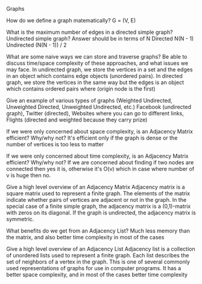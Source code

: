 Graphs

How do we define a graph matematically?
G = (V, E)

 What is the maximum number of edges in a directed simple graph? Undirected simple graph? Answer should be in terms of N
 Directed N(N - 1)
Undirected (N(N - 1)) / 2

 What are some naive ways we can store and traverse graphs? Be able to discuss time/space complexity of these approaches, and what issues we may face.
 In undirected graph,  we store the vertices in a set and the edges in an object which contains edge objects (unordered pairs).
In directed graph, we store the vertices in the same way but the edges is an object which contains ordered pairs where (origin node is the first)

 Give an example of various types of graphs (Weighted Undirected, Unweighted Directed, Unweighted Undirected, etc.)
 Facebook (undirected graph), Twitter (directed), Websites where you can go to different links, Flights (directed and weighted because they carry prize)

 If we were only concerned about space complexity, is an Adjacency Matrix efficient? Why/why not?
 It's efficient only if the graph is dense or the number of vertices is too less to matter

  If we were only concerned about time complexity, is an Adjacency Matrix efficient? Why/why not?
  If we are concerned about finding if two nodes are connected then yes it is, otherwise it's O(v) which in case where number of v is huge then no.

  Give a high level overview of an Adjacency Matrix
  Adjacency matrix is a square matrix used to represent a finite graph. The elements of the matrix indicate whether pairs of vertices are adjacent or not in the graph.
In the special case of a finite simple graph, the adjacency matrix is a (0,1)-matrix with zeros on its diagonal. If the graph is undirected, the adjacency matrix is symmetric.

What benefits do we get from an Adjacency List?
Much less memory than the matrix, and also better time complexity in most of the cases

Give a high level overview of an Adjacency List
Adjacency list is a collection of unordered lists used to represent a finite graph. Each list describes the set of neighbors of a vertex in the graph. This is one of several commonly used representations of graphs for use in computer programs. It has a better space complexity, and in most of the cases better time complexity
